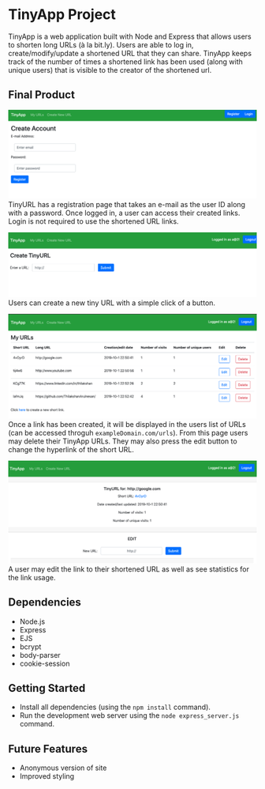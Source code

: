 # TinyApp Project

TinyApp is a web application built with Node and Express that allows users to shorten long URLs (à la bit.ly). Users are able to log in, create/modify/update a shortened URL that they can share. TinyApp keeps track of the number of times a shortened link has been used (along with unique users) that is visible to the creator of the shortened url. 

## Final Product

!["Registration"](demo-images/registration.png)
TinyURL has a registration page that takes an e-mail as the user ID along with a password. Once logged in, a user can access their created links. Login is not required to use the shortened URL links. 

!["Create short URL"](demo-images/create.png)
Users can create a new tiny URL with a simple click of a button.

!["Visit index page"](demo-images/indexpage.png)
Once a link has been created, it will be displayed in the users list of URLs (can be accessed throguh ``exampleDomain.com/urls``). From this page users may delete their TinyApp URLs. They may also press the edit button to change the hyperlink of the short URL.

!["Edit previous links"](demo-images/editpage.png)
A user may edit the link to their shortened URL as well as see statistics for the link usage.

## Dependencies

- Node.js
- Express
- EJS
- bcrypt
- body-parser
- cookie-session

## Getting Started

- Install all dependencies (using the `npm install` command).
- Run the development web server using the `node express_server.js` command.

## Future Features
- Anonymous version of site
- Improved styling
